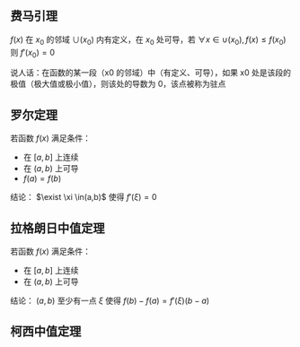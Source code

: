 ## 费马引理

$f(x)$ 在 $x_0$ 的邻域 $\cup(x_0)$ 内有定义，在 $x_0$ 处可导，若 $\forall x \in \cup(x_0) , f(x) \leqslant f(x_0)$ 则 $f'(x_0) = 0$

说人话：在函数的某一段（x0 的邻域）中（有定义、可导），如果 x0 处是该段的极值（极大值或极小值），则该处的导数为 0，该点被称为驻点

## 罗尔定理

若函数 $f(x)$ 满足条件：

- 在 $[a,b]$ 上连续
- 在 $(a,b)$ 上可导
- $f(a) = f(b)$

结论： $\exist \xi \in(a,b)$ 使得 $f'(\xi) = 0$

## 拉格朗日中值定理

若函数 $f(x)$ 满足条件：

- 在 $[a,b]$ 上连续
- 在 $(a,b)$ 上可导

结论： $(a,b)$ 至少有一点 $\xi$ 使得 $f(b) - f(a) = f'(\xi)(b-a)$

## 柯西中值定理
